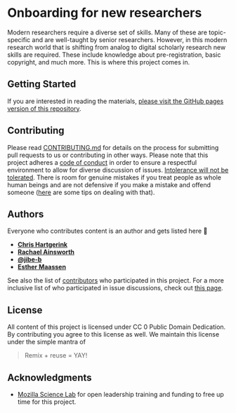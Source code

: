 # Onboarding for new researchers

Modern researchers require a diverse set of skills. Many of these are topic-specific and are well-taught by senior researchers. However, in this modern research world that is shifting from analog to digital scholarly research new skills are required. These include knowledge about pre-registration, basic copyright, and much more. This is where this project comes in.

## Getting Started

If you are interested in reading the materials, [please visit the GitHub pages version of this repository](https://libscie.github.io/now-boarding).

## Contributing

Please read [CONTRIBUTING.md](contributing.md) for details on the process for submitting pull requests to us or contributing in other ways. Please note that this project adheres a [code of conduct](CODE_OF_CONDUCT.MD) in order to ensure a respectful environment to allow for diverse discussion of issues. [Intolerance will not be tolerated](https://en.wikipedia.org/wiki/Paradox_of_tolerance). There is room for genuine mistakes if you treat people as whole human beings and are not defensive if you make a mistake and offend someone ([here](https://aprilhathcock.wordpress.com/2016/04/13/youre-gonna-screw-up/) are some tips on dealing with that).

## Authors

Everyone who contributes content is an author and gets listed here 📣

* [**Chris Hartgerink**](https://github.com/chartgerink)
* [**Rachael Ainsworth**](https://github.com/rainsworth) 
* [**@jibe-b**](https://github.com/jibe-b)
* [**Esther Maassen**](https://github.com/emaassen)

See also the list of [contributors](https://github.com/libscie/now-boarding/contributors) who participated in this project. For a more inclusive list of who participated in issue discussions, check out [this page](https://labhr.github.io/hatrack/#repo=libscie/now-boarding).

## License

All content of this project is licensed under CC 0 Public Domain Dedication. By contributing you agree to this license as well. We maintain this license under the simple mantra of 

> Remix + reuse = YAY!

## Acknowledgments

* [Mozilla Science Lab](https://science.mozilla.org/) for open leadership training and funding to free up time for this project.

